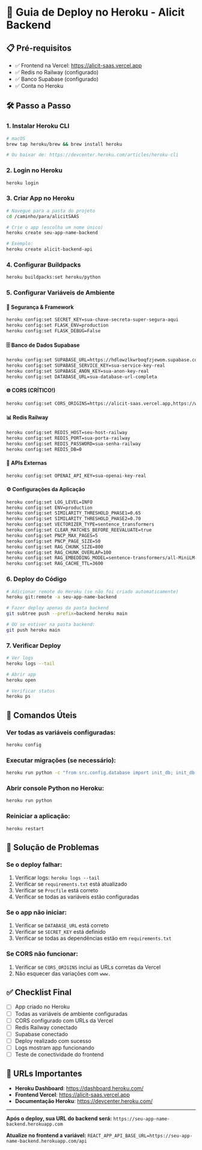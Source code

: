 # 🚀 Guia de Deploy no Heroku - Alicit Backend

## 📋 **Pré-requisitos**
- ✅ Frontend na Vercel: https://alicit-saas.vercel.app
- ✅ Redis no Railway (configurado)
- ✅ Banco Supabase (configurado)
- ✅ Conta no Heroku

## 🛠️ **Passo a Passo**

### **1. Instalar Heroku CLI**
```bash
# macOS
brew tap heroku/brew && brew install heroku

# Ou baixar de: https://devcenter.heroku.com/articles/heroku-cli
```

### **2. Login no Heroku**
```bash
heroku login
```

### **3. Criar App no Heroku**
```bash
# Navegue para a pasta do projeto
cd /caminho/para/alicitSAAS

# Crie o app (escolha um nome único)
heroku create seu-app-name-backend

# Exemplo:
heroku create alicit-backend-api
```

### **4. Configurar Buildpacks**
```bash
heroku buildpacks:set heroku/python
```

### **5. Configurar Variáveis de Ambiente**

#### **🔐 Segurança & Framework**
```bash
heroku config:set SECRET_KEY=sua-chave-secreta-super-segura-aqui
heroku config:set FLASK_ENV=production
heroku config:set FLASK_DEBUG=False
```

#### **🗄️ Banco de Dados Supabase**
```bash
heroku config:set SUPABASE_URL=https://hdlowzlkwrboqfzjewom.supabase.co
heroku config:set SUPABASE_SERVICE_KEY=sua-service-key-real
heroku config:set SUPABASE_ANON_KEY=sua-anon-key-real
heroku config:set DATABASE_URL=sua-database-url-completa
```

#### **🌐 CORS (CRÍTICO!)**
```bash
heroku config:set CORS_ORIGINS=https://alicit-saas.vercel.app,https://www.alicit-saas.vercel.app
```

#### **📊 Redis Railway**
```bash
heroku config:set REDIS_HOST=seu-host-railway
heroku config:set REDIS_PORT=sua-porta-railway
heroku config:set REDIS_PASSWORD=sua-senha-railway
heroku config:set REDIS_DB=0
```

#### **🤖 APIs Externas**
```bash
heroku config:set OPENAI_API_KEY=sua-openai-key-real
```

#### **⚙️ Configurações da Aplicação**
```bash
heroku config:set LOG_LEVEL=INFO
heroku config:set ENV=production
heroku config:set SIMILARITY_THRESHOLD_PHASE1=0.65
heroku config:set SIMILARITY_THRESHOLD_PHASE2=0.70
heroku config:set VECTORIZER_TYPE=sentence_transformers
heroku config:set CLEAR_MATCHES_BEFORE_REEVALUATE=true
heroku config:set PNCP_MAX_PAGES=5
heroku config:set PNCP_PAGE_SIZE=50
heroku config:set RAG_CHUNK_SIZE=800
heroku config:set RAG_CHUNK_OVERLAP=100
heroku config:set RAG_EMBEDDING_MODEL=sentence-transformers/all-MiniLM-L6-v2
heroku config:set RAG_CACHE_TTL=3600
```

### **6. Deploy do Código**
```bash
# Adicionar remote do Heroku (se não foi criado automaticamente)
heroku git:remote -a seu-app-name-backend

# Fazer deploy apenas da pasta backend
git subtree push --prefix=backend heroku main

# OU se estiver na pasta backend:
git push heroku main
```

### **7. Verificar Deploy**
```bash
# Ver logs
heroku logs --tail

# Abrir app
heroku open

# Verificar status
heroku ps
```

## 🔧 **Comandos Úteis**

### **Ver todas as variáveis configuradas:**
```bash
heroku config
```

### **Executar migrações (se necessário):**
```bash
heroku run python -c "from src.config.database import init_db; init_db()"
```

### **Abrir console Python no Heroku:**
```bash
heroku run python
```

### **Reiniciar a aplicação:**
```bash
heroku restart
```

## 🚨 **Solução de Problemas**

### **Se o deploy falhar:**
1. Verificar logs: `heroku logs --tail`
2. Verificar se `requirements.txt` está atualizado
3. Verificar se `Procfile` está correto
4. Verificar se todas as variáveis estão configuradas

### **Se o app não iniciar:**
1. Verificar se `DATABASE_URL` está correto
2. Verificar se `SECRET_KEY` está definido
3. Verificar se todas as dependências estão em `requirements.txt`

### **Se CORS não funcionar:**
1. Verificar se `CORS_ORIGINS` inclui as URLs corretas da Vercel
2. Não esquecer das variações com `www.`

## ✅ **Checklist Final**

- [ ] App criado no Heroku
- [ ] Todas as variáveis de ambiente configuradas
- [ ] CORS configurado com URLs da Vercel
- [ ] Redis Railway conectado
- [ ] Supabase conectado
- [ ] Deploy realizado com sucesso
- [ ] Logs mostram app funcionando
- [ ] Teste de conectividade do frontend

## 🔗 **URLs Importantes**

- **Heroku Dashboard**: https://dashboard.heroku.com/
- **Frontend Vercel**: https://alicit-saas.vercel.app
- **Documentação Heroku**: https://devcenter.heroku.com/

---

**Após o deploy, sua URL do backend será:**
`https://seu-app-name-backend.herokuapp.com`

**Atualize no frontend a variável:**
`REACT_APP_API_BASE_URL=https://seu-app-name-backend.herokuapp.com/api` 